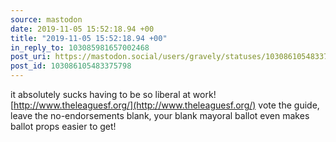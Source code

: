 ```yaml
---
source: mastodon
date: 2019-11-05 15:52:18.94 +00
title: "2019-11-05 15:52:18.94 +00"
in_reply_to: 103085981657002468
post_uri: https://mastodon.social/users/gravely/statuses/103086105483375798
post_id: 103086105483375798
---
```

it absolutely sucks having to be so liberal at work! [http://www.theleaguesf.org/](http://www.theleaguesf.org/) vote the guide, leave the no-endorsements blank, your blank mayoral ballot even makes ballot props easier to get!


